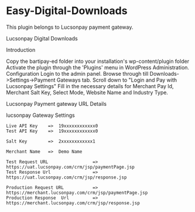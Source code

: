 # Easy-Digital-Downloads
This plugin belongs to Lucsonpay  payment gateway.

Lucsonpay Digital Downloads

Introduction

Copy the bartipay-ed folder into your installation's wp-content/plugin folder
Activate the plugin through the 'Plugins' menu in WordPress Administration.
Configuration
Login to the admin panel. Browse through till Downloads->Settings->Payment Gateways tab.
Scroll down to "Login and Pay with Lucsonpay Settings"
Fill in the necessary details for Merchant Pay Id, Merchant Salt Key, Select Mode, Website Name and Industry Type.


Lucsonpay Payment gateway URL Details

lucsonpay Gateway Settings	

	Live API Key	=>  19xxxxxxxxxxxx0
	Test API Key	=>  19xxxxxxxxxxxx0
	 
	Salt Key	    =>  2xxxxxxxxxxxx1

	Merchant Name   =>  Demo Name

	Test Request URL                 => https://uat.lucsonpay.com/crm/jsp/paymentPage.jsp
	Test Response Url                => https://uat.lucsonpay.com/crm/jsp/response.jsp

	Production Request URL           => https://merchant.lucsonpay.com/crm/jsp/paymentPage.jsp
	Production Response  Url         => https://merchant.lucsonpay.com/crm/jsp/response.jsp

